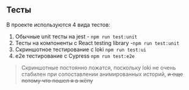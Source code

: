 ## Тесты

В проекте используются 4 вида тестов:

1. Обычные unit тесты на jest - `npm run test:unit`
2. Тесты на компоненты с React testing library -`npm run test:unit`
3. Скриншотное тестирование с loki `npm run test:ui`
4. e2e тестирование с Cypress `npm run test:e2e`

> Скриншотные постоянно ложатся, поскольку loki не очень стабилен при сопоставлении анимированных историй, ~~и еще потому что пошел я в жёпу~~
